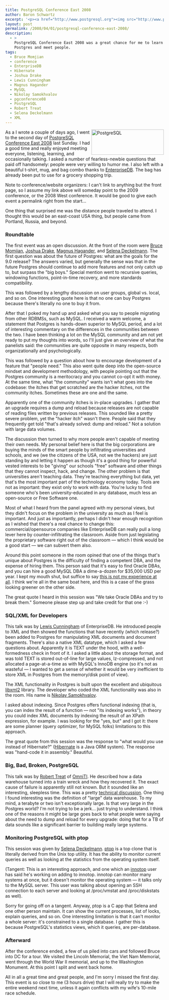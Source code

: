 ```yaml
---
title: PostgreSQL Conference East 2008
author: Baron Schwartz
excerpt: '<p><a href="http://www.postgresql.org"><img src="http://www.postgresql.org/layout/images/hdr_left.png" width="230" height="80" alt="PostgreSQL" style="float:right" /></a>As a I wrote a couple of days ago, I went to the second day of <a href="http://postgresqlconference.org/">PostgreSQL Conference East 2008</a> last Sunday.  I had a good time and really enjoyed meeting everyone, listening, learning, and occasionally talking.  I asked a number of fearless-newbie questions that paid off handsomely: people were very willing to humor me.</p>'
layout: post
permalink: /2008/04/01/postgresql-conference-east-2008/
description:
  - >
    PostgreSQL Conference East 2008 was a great chance for me to learn about
    Postgres and meet people.
tags:
  - Bruce Momjian
  - conference
  - EnterpriseDB
  - Hibernate
  - Joshua Drake
  - Lewis Cunningham
  - Magnus Hagander
  - MySQL
  - Nikolay Samokhvalov
  - pgconference08
  - PostgreSQL
  - Robert Treat
  - Selena Deckelmann
  - XML
---
```

[<img src="http://www.postgresql.org/layout/images/hdr_left.png" width="230" height="80" alt="PostgreSQL" style="float:right" />][1]As a I wrote a couple of days ago, I went to the second day of [PostgreSQL Conference East 2008][2] last Sunday. I had a good time and really enjoyed meeting everyone, listening, learning, and occasionally talking. I asked a number of fearless-newbie questions that paid off handsomely: people were very willing to humor me. I also left with a beautiful t-shirt, mug, and bag combo thanks to [EnterpriseDB][3]. The bag has already been put to use for a grocery shopping trip.

Note to conference/website organizers: I can't link to anything but the front page, so I assume my link above will someday point to the 2009 conference, or the 2008 West conference. It would be good to give each event a permalink right from the start&#8230;

One thing that surprised me was the distance people traveled to attend. I thought this would be an east-coast USA thing, but people came from Portland, Russia, and beyond.

### Roundtable

The first event was an open discussion. At the front of the room were [Bruce Momjian][4], [Joshua Drake][5], [Magnus Hagander][6], and [Selena Deckelmann][7]. The first question was about the future of Postgres: what are the goals for the 9.0 release? The answers varied, but generally the sense was that in the future Postgres should continue to add more features and not only catch up to, but surpass the "big boys." Special mention went to recursive queries, windowing functions, point-in-time recovery, and more standards compatibility.

This was followed by a lengthy discussion on user groups, global vs. local, and so on. One interesting quote here is that no one can buy Postgres because there's literally no one to buy it from.

After that I poked my hand up and asked what you say to people migrating from other RDBMSs, such as MySQL. I received a warm welcome, a statement that Postgres is hands-down superior to MySQL period, and a lot of interesting commentary on the differences in the communities between the two. I have been thinking a lot on the MySQL community and am not yet ready to put my thoughts into words, so I'll just give an overview of what the panelists said: the communities are quite opposite in many respects, both organizationally and psychologically.

This was followed by a question about how to encourage development of a feature that "people need." This also went quite deep into the open-source mindset and development methodology, with people pointing out that the Postgres community is a meritocracy and you cannot co-opt it with money. At the same time, what "the community" wants isn't what goes into the codebase: the itches that get scratched are the hacker itches, not the community itches. Sometimes these are one and the same.

Apparently one of the community itches is in-place upgrades. I gather that an upgrade requires a dump and reload because releases are not capable of reading files written by previous releases. This sounded like a pretty severe problem, yet the "hacker itch" wasn't there. People said that they frequently get told "that's already solved: dump and reload." Not a solution with large data volumes.

The discussion then turned to why more people aren't capable of meeting their own needs. My personal belief here is that the big corporations are buying the minds of the smart people by infiltrating universities and schools, and we (we the citizens of the USA, not we the hackers) are just standing by and letting it happen as though it's a good thing for powerful vested interests to be "giving" our schools "free" software and other things that they cannot inspect, hack, and change. The other problem is that universities aren't teaching data. They're teaching everything but data, yet that's the most important part of the technology economy today. Tools are not as important: they exist only to work with data. You're lucky to find someone who's been university-educated in any database, much less an open-source or Free Software one.

Most of what I heard from the panel agreed with my personal views, but they didn't focus on the problem in the university as much as I feel is important. And just as importantly, perhaps I didn't hear enough recognition as I wished that there's a real chance to change this: commercial/opensource companies like EnterpriseDB can really pull a long lever here by counter-infiltrating the classroom. Aside from just legislating the proprietary software right out of the classroom &#8212; which I think would be a good start &#8212; we can subvert them also.

Around this point someone in the room opined that one of the things that's unique about Postgres is the difficulty of finding a competent DBA, and the expense of hiring them. This person said that it's easy to find Oracle DBAs, and you can hire a good MySQL DBA a dime-a-dozen for $35,000 USD per year. I kept my mouth shut, but suffice to say [this is not my experience at all][8]. I think we're all in the same boat here, and this is a case of the grass looking greener on the other side.

The great quote I heard in this session was "We take Oracle DBAs and try to break them." Someone please step up and take credit for that one :-)

### SQL/XML for Developers

This talk was by [Lewis Cunningham][9] of EnterpriseDB. He introduced people to XML and then showed the functions that have recently (which release?) been added to Postgres for manipulating XML documents and document fragments. There's also a native XML datatype, which I asked a few questions about. Apparently it is TEXT under the hood, with a well-formedness check in front of it. I asked a little about the storage format, and was told TEXT is stored out-of-line for large values, lz-compressed, and not allocated a page-at-a-time as with MySQL's InnoDB engine (so it's not as wasteful &#8212; I wanted to get a sense of whether it would be very inefficient to store XML in Postgres from the memory/disk point of view).

The XML functionality in Postgres is built upon the excellent and ubiquitous [libxml2][10] library. The developer who coded the XML functionality was also in the room. His name is [Nikolay Samokhvalov][11].

I asked about indexing. Since Postgres offers functional indexing (that is, you can index the result of a function &#8212; not "its indexing works"), in theory you could index XML documents by indexing the result of an XPath expression, for example. I was looking for the "yes, but" and I got it: there are some planner (query optimizer, for MySQL folks) limitations to this approach.

The great quote from this session was the response to "what would you use instead of Hibernate?" ([Hibernate][12] is a Java ORM system). The response was "hand-code it in assembly." Beautiful.

### Big, Bad, Broken, PostgreSQL

This talk was by [Robert Treat][13] of [OmniTI][14]. He described how a data warehouse turned into a train wreck and how they recovered it. The exact cause of failure is apparently still not known. But it sounded like an interesting, sleepless time. This was a pretty [technical discussion][15]. One thing I found interesting was the definition of "large" data warehouse. To my mind, a terabyte or two isn't exceptionally large. Is that very large in the Postgres world? I'm not trying to be a jerk&#8230; just trying to understand. I think one of the reasons it might be large goes back to what people were saying about the need to dump and reload for every upgrade: doing that for a TB of data sounds like a significant barrier to building really large systems.

### Monitoring PostgreSQL with ptop

This session was given by [Selena Deckelmann][7]. [ptop][16] is a top clone that is literally derived from the Unix top utility. It has the ability to monitor current queries as well as looking at the statistics from the operating system itself.

(Tangent: This is an interesting approach, and one which an [innotop][17] user has said he's working on adding to innotop. innotop can monitor many systems at once, but it doesn't monitor the operating system &#8212; it talks only to the MySQL server. This user was talking about opening an SSH connection to each server and looking at /proc/vmstat and /proc/diskstats as well).

Sorry for going off on a tangent. Anyway, ptop is a C app that Selena and one other person maintain. It can show the current processes, list of locks, explain queries, and so on. One interesting limitation is that it can't monitor a whole server: it's constrained to a single database. I gather this is because PostgreSQL's statistics views, which it queries, are per-database.

### Afterward

After the conference ended, a few of us piled into cars and followed Bruce into DC for a tour. We visited the Lincoln Memorial, the Viet Nam Memorial, went through the World War II memorial, and up to the Washington Monument. At this point I split and went back home.

All in all a great time and great people, and I'm sorry I missed the first day. This event is so close to me (3 hours drive) that I will really try to make the entire weekend next time, unless it again conflicts with my wife's 10-mile race schedule.

 [1]: http://www.postgresql.org
 [2]: http://postgresqlconference.org/
 [3]: http://www.enterprisedb.com/
 [4]: http://momjian.us/
 [5]: http://www.commandprompt.com/blogs/joshua_drake/
 [6]: http://people.planetpostgresql.org/mha/
 [7]: http://www.chesnok.com/daily/
 [8]: http://www.xaprb.com/blog/2008/03/06/send-your-employees-to-the-mysql-conference/
 [9]: http://lewiscunningham.com/
 [10]: http://xmlsoft.org/
 [11]: http://postgresmen.ru/
 [12]: http://www.hibernate.org/
 [13]: http://www.oreillynet.com/pub/au/2723
 [14]: http://www.omniti.com
 [15]: http://www.youtube.com/watch?v=wwd_d_nYxdI
 [16]: http://ptop.projects.postgresql.org/
 [17]: http://code.google.com/p/innotop/
